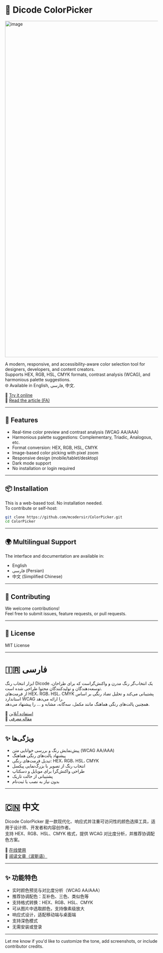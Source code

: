 # 🎨 Dicode ColorPicker
<img width="1441" height="1104" alt="image" src="https://github.com/user-attachments/assets/bfe3ef8a-fd3f-4423-9ee8-f4b2728275f8" />

A modern, responsive, and accessibility-aware color selection tool for designers, developers, and content creators.  
Supports HEX, RGB, HSL, CMYK formats, contrast analysis (WCAG), and harmonious palette suggestions.  
🌐 Available in English, فارسی, 中文.

🔗 [Try it online](https://dicode.ir/tools/ColorPicker/)  
📖 [Read the article (FA)](https://dicode.ir/mag/color-picker-dicode)

---

## 🌟 Features

- Real-time color preview and contrast analysis (WCAG AA/AAA)
- Harmonious palette suggestions: Complementary, Triadic, Analogous, etc.
- Format conversion: HEX, RGB, HSL, CMYK
- Image-based color picking with pixel zoom
- Responsive design (mobile/tablet/desktop)
- Dark mode support
- No installation or login required

---

## 📦 Installation

This is a web-based tool. No installation needed.  
To contribute or self-host:

```bash
git clone https://github.com/mcodersir/ColorPicker.git
cd ColorPicker
```

---

## 🌍 Multilingual Support

The interface and documentation are available in:

- English
- فارسی (Persian)
- 中文 (Simplified Chinese)

---

## 🤝 Contributing

We welcome contributions!  
Feel free to submit issues, feature requests, or pull requests.

---

## 📄 License

MIT License

---

# 🇮🇷 فارسی

ابزار انتخاب رنگ Dicode یک انتخاب‌گر رنگ مدرن و واکنش‌گراست که برای طراحان، توسعه‌دهندگان و تولیدکنندگان محتوا طراحی شده است.  
از فرمت‌های HEX، RGB، HSL، CMYK پشتیبانی می‌کند و تحلیل تضاد رنگی بر اساس استاندارد WCAG را ارائه می‌دهد.  
همچنین پالت‌های رنگی هماهنگ مانند مکمل، سه‌گانه، مشابه و ... را پیشنهاد می‌دهد.

🔗 [استفاده آنلاین](https://dicode.ir/tools/ColorPicker/)  
📖 [مقاله معرفی](https://dicode.ir/mag/color-picker-dicode)

---

## ✨ ویژگی‌ها

- پیش‌نمایش رنگ و بررسی خوانایی متن (WCAG AA/AAA)
- پیشنهاد پالت‌های رنگی هماهنگ
- تبدیل فرمت‌های رنگی: HEX، RGB، HSL، CMYK
- انتخاب رنگ از تصویر با بزرگ‌نمایی پیکسل
- طراحی واکنش‌گرا برای موبایل و دسکتاپ
- پشتیبانی از حالت تاریک
- بدون نیاز به نصب یا ثبت‌نام

---

# 🇨🇳 中文

Dicode ColorPicker 是一款现代化、响应式并注重可访问性的颜色选择工具，适用于设计师、开发者和内容创作者。  
支持 HEX、RGB、HSL、CMYK 格式，提供 WCAG 对比度分析，并推荐协调配色方案。

🔗 [在线使用](https://dicode.ir/tools/ColorPicker/)  
📖 [阅读文章（波斯语）](https://dicode.ir/mag/color-picker-dicode)

---

## ✨ 功能特色

- 实时颜色预览与对比度分析（WCAG AA/AAA）
- 推荐协调配色：互补色、三色、类似色等
- 支持格式转换：HEX、RGB、HSL、CMYK
- 可从图片中选取颜色，支持像素级放大
- 响应式设计，适配移动端与桌面端
- 支持深色模式
- 无需安装或登录

---

Let me know if you'd like to customize the tone, add screenshots, or include contributor credits.
